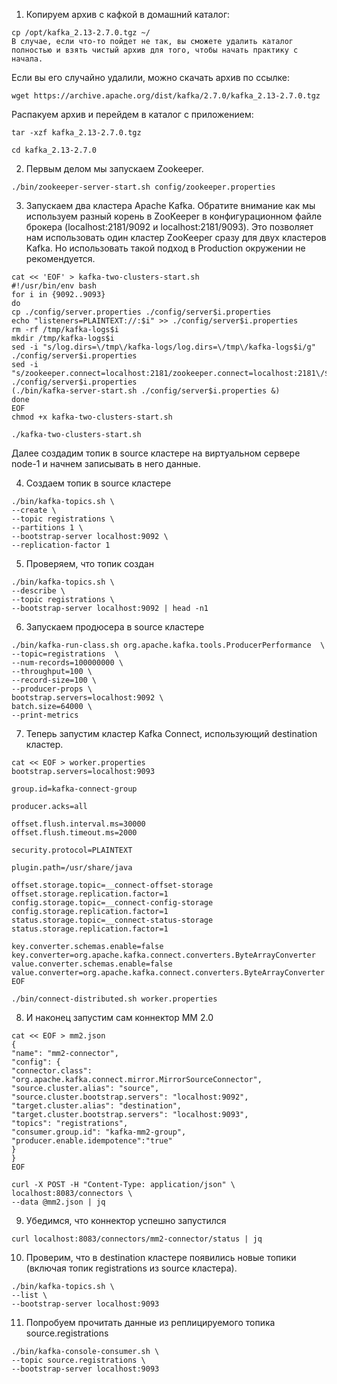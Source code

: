 1. Копируем архив с кафкой в домашний каталог:
```
cp /opt/kafka_2.13-2.7.0.tgz ~/
В случае, если что-то пойдет не так, вы сможете удалить каталог полностью и взять чистый архив для того, чтобы начать практику с начала.
```
Если вы его случайно удалили, можно скачать архив по ссылке:
```
wget https://archive.apache.org/dist/kafka/2.7.0/kafka_2.13-2.7.0.tgz
```
Распакуем архив и перейдем в каталог с приложением:
```
tar -xzf kafka_2.13-2.7.0.tgz

cd kafka_2.13-2.7.0
```
2. Первым делом мы запускаем Zookeeper.
```
./bin/zookeeper-server-start.sh config/zookeeper.properties
```
3. Запускаем два кластера Apache Kafka. Обратите внимание как мы используем разный корень в ZooKeeper в конфигурационном файле брокера (localhost:2181/9092 и localhost:2181/9093). Это позволяет нам использовать один кластер ZooKeeper сразу для двух кластеров Kafka. Но использовать такой подход в Production окружении не рекомендуется.
```
cat << 'EOF' > kafka-two-clusters-start.sh
#!/usr/bin/env bash
for i in {9092..9093}
do  
cp ./config/server.properties ./config/server$i.properties
echo "listeners=PLAINTEXT://:$i" >> ./config/server$i.properties
rm -rf /tmp/kafka-logs$i
mkdir /tmp/kafka-logs$i
sed -i "s/log.dirs=\/tmp\/kafka-logs/log.dirs=\/tmp\/kafka-logs$i/g" ./config/server$i.properties
sed -i "s/zookeeper.connect=localhost:2181/zookeeper.connect=localhost:2181\/$i/g" ./config/server$i.properties
(./bin/kafka-server-start.sh ./config/server$i.properties &)
done
EOF
chmod +x kafka-two-clusters-start.sh

./kafka-two-clusters-start.sh
```
Далее создадим топик в source кластере на виртуальном сервере node-1 и начнем записывать в него данные.

4. Создаем топик в source кластере
```
./bin/kafka-topics.sh \
--create \
--topic registrations \
--partitions 1 \
--bootstrap-server localhost:9092 \
--replication-factor 1
```
5. Проверяем, что топик создан
```
./bin/kafka-topics.sh \
--describe \
--topic registrations \
--bootstrap-server localhost:9092 | head -n1
```
6. Запускаем продюсера в source кластере
```
./bin/kafka-run-class.sh org.apache.kafka.tools.ProducerPerformance  \
--topic=registrations  \
--num-records=100000000 \
--throughput=100 \
--record-size=100 \
--producer-props \
bootstrap.servers=localhost:9092 \
batch.size=64000 \
--print-metrics
```

7. Теперь запустим кластер Kafka Connect, использующий destination кластер.
```
cat << EOF > worker.properties
bootstrap.servers=localhost:9093

group.id=kafka-connect-group

producer.acks=all

offset.flush.interval.ms=30000
offset.flush.timeout.ms=2000

security.protocol=PLAINTEXT

plugin.path=/usr/share/java

offset.storage.topic=__connect-offset-storage
offset.storage.replication.factor=1
config.storage.topic=__connect-config-storage
config.storage.replication.factor=1
status.storage.topic=__connect-status-storage
status.storage.replication.factor=1

key.converter.schemas.enable=false
key.converter=org.apache.kafka.connect.converters.ByteArrayConverter
value.converter.schemas.enable=false
value.converter=org.apache.kafka.connect.converters.ByteArrayConverter
EOF

./bin/connect-distributed.sh worker.properties
```
8. И наконец запустим сам коннектор MM 2.0
```
cat << EOF > mm2.json
{
"name": "mm2-connector",
"config": {
"connector.class": "org.apache.kafka.connect.mirror.MirrorSourceConnector",
"source.cluster.alias": "source",
"source.cluster.bootstrap.servers": "localhost:9092",
"target.cluster.alias": "destination",
"target.cluster.bootstrap.servers": "localhost:9093",
"topics": "registrations",
"consumer.group.id": "kafka-mm2-group",
"producer.enable.idempotence":"true"
}
}
EOF
```

```
curl -X POST -H "Content-Type: application/json" \
localhost:8083/connectors \
--data @mm2.json | jq
```
9. Убедимся, что коннектор успешно запустился
```
curl localhost:8083/connectors/mm2-connector/status | jq
```
10. Проверим, что в destination кластере появились новые топики (включая топик registrations из source кластера).
```
./bin/kafka-topics.sh \
--list \
--bootstrap-server localhost:9093
```
11. Попробуем прочитать данные из реплицируемого топика source.registrations
```
./bin/kafka-console-consumer.sh \
--topic source.registrations \
--bootstrap-server localhost:9093
```